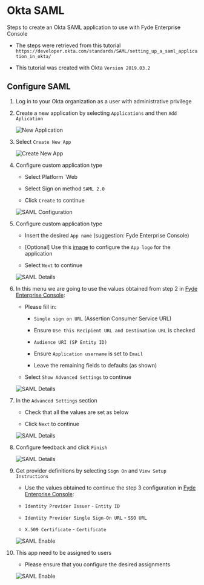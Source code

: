 
# Okta SAML

Steps to create an Okta SAML application to use with Fyde Enterprise Console

- The steps were retrieved from this tutorial `https://developer.okta.com/standards/SAML/setting_up_a_saml_application_in_okta/`

- This tutorial was created with Okta `Version 2019.03.2`

## Configure SAML

1. Log in to your Okta organization as a user with administrative privilege

1. Create a new application by selecting `Applications` and then `Add Aplication`

    ![New Application](imgs/okta_saml_new_application.png)

1. Select `Create New App`

    ![Create New App](imgs/okta_saml_create_new_app.png)

1. Configure custom application type

    - Select Platform `Web

    - Select Sign on method `SAML 2.0`

    - Click `Create` to continue

    ![SAML Configuration](imgs/okta_saml_new_app_type.png)

1. Configure custom application type

    - Insert the desired `App name` (suggestion: Fyde Enterprise Console)

    - [Optional] Use this [image](../../../fyde_logo.png) to configure the `App logo` for the application

    - Select `Next` to continue

    ![SAML Details](imgs/okta_saml_general_settings.png)

1. In this menu we are going to use the values obtained from step 2 in [Fyde Enterprise Console](fyde_console_saml.md):

    - Please fill in:

        - `Single sign on URL` (Assertion Consumer Service URL)

        - Ensure `Use this Recipient URL and Destination URL` is checked

        - `Audience URI (SP Entity ID)`

        - Ensure `Application username` is set to `Email`

        - Leave the remaining fields to defaults (as shown)

    - Select `Show Advanced Settings` to continue

    ![SAML Details](imgs/okta_saml_settings.png)

1. In the `Advanced Settings` section

    - Check that all the values are set as below

    - Click `Next` to continue

    ![SAML Details](imgs/okta_saml_settings_advanced.png)

1. Configure feedback and click `Finish`

    ![SAML Details](imgs/okta_saml_feedback.png)

1. Get provider definitions by selecting `Sign On` and `View Setup Instructions`

    - Use the values obtained to continue the step 3 configuration in [Fyde Enterprise Console](fyde_console_saml.md):

    - `Identity Provider Issuer` - `Entity ID`

    - `Identity Provider Single Sign-On URL` - `SSO URL`

    - `X.509 Certificate` - `Certificate`

    ![SAML Enable](imgs/okta_saml_provider.png)

1. This app need to be assigned to users

    - Please ensure that you configure the desired assignments

    ![SAML Enable](imgs/okta_saml_assign.png)
